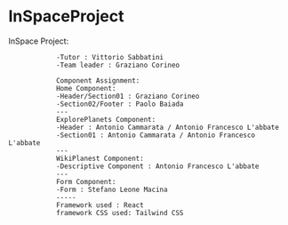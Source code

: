 # InSpaceProject
InSpace Project:

                -Tutor : Vittorio Sabbatini 
                -Team leader : Graziano Corineo
                
                Component Assignment:
                Home Component:
                -Header/Section01 : Graziano Corineo
                -Section02/Footer : Paolo Baiada
                ---
                ExplorePlanets Component:
                -Header : Antonio Cammarata / Antonio Francesco L'abbate
                -Section01 : Antonio Cammarata / Antonio Francesco L'abbate
                ---
                WikiPlanest Component:
                -Descriptive Component : Antonio Francesco L'abbate
                ---
                Form Component:
                -Form : Stefano Leone Macina
                -----
                Framework used : React
                framework CSS used: Tailwind CSS
                
                
                




